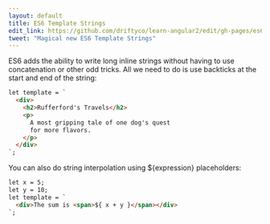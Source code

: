 ```yaml
---
layout: default
title: ES6 Template Strings
edit_link: https://github.com/driftyco/learn-angular2/edit/gh-pages/es6/template-strings/index.md
tweet: "Magical new ES6 Template Strings"
---
```


ES6 adds the ability to write long inline strings without having to use concatenation or other odd tricks. All we need to do is use backticks at the start and end of the string:

```html
let template = `
  <div>
    <h2>Rufferford's Travels</h2>
    <p>
      A most gripping tale of one dog's quest
      for more flavors.
    </p>
  </div>
`;
```

You can also do string interpolation using ${expression} placeholders:

```html
let x = 5;
let y = 10;
let template = `
  <div>The sum is <span>${ x + y }</span></div>
`;
```
